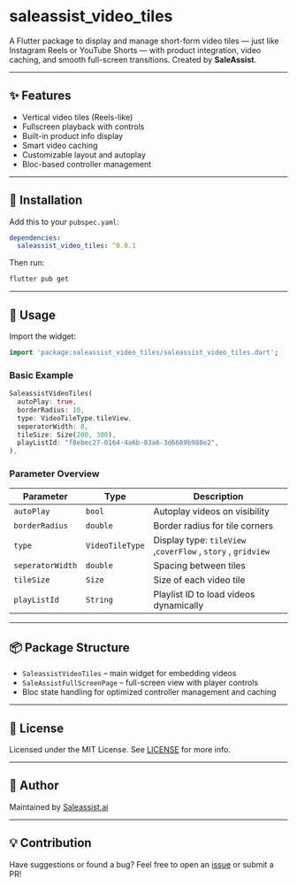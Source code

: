 # saleassist_video_tiles

A Flutter package to display and manage short-form video tiles — just like Instagram Reels or YouTube Shorts — with product integration, video caching, and smooth full-screen transitions. Created by **SaleAssist**.

---

## ✨ Features

- Vertical video tiles (Reels-like)
- Fullscreen playback with controls
- Built-in product info display
- Smart video caching
- Customizable layout and autoplay
- Bloc-based controller management

---

## 🚀 Installation

Add this to your `pubspec.yaml`:

```yaml
dependencies:
  saleassist_video_tiles: ^0.0.1
```

Then run:

```bash
flutter pub get
```

---

## 🧩 Usage

Import the widget:

```dart
import 'package:saleassist_video_tiles/saleassist_video_tiles.dart';
```

### Basic Example

```dart
SaleassistVideoTiles(
  autoPlay: true,
  borderRadius: 10,
  type: VideoTileType.tileView,
  seperatorWidth: 8,
  tileSize: Size(200, 300),
  playListId: "f8ebec27-0164-4a6b-83a6-3d6689b988e2",
),
```

### Parameter Overview

| Parameter        | Type            | Description                                                  |
| ---------------- | --------------- | ------------------------------------------------------------ |
| `autoPlay`       | `bool`          | Autoplay videos on visibility                                |
| `borderRadius`   | `double`        | Border radius for tile corners                               |
| `type`           | `VideoTileType` | Display type: `tileView` ,`coverFlow` , `story` , `gridview` |
| `seperatorWidth` | `double`        | Spacing between tiles                                        |
| `tileSize`       | `Size`          | Size of each video tile                                      |
| `playListId`     | `String`        | Playlist ID to load videos dynamically                       |

---

## 📦 Package Structure

- `SaleassistVideoTiles` – main widget for embedding videos
- `SaleAssistFullScreenPage` – full-screen view with player controls
- Bloc state handling for optimized controller management and caching

---

## 📄 License

Licensed under the MIT License. See [LICENSE](LICENSE) for more info.

---

## 👤 Author

Maintained by [Saleassist.ai](https://github.com/yash-g-dev)

---

## 💡 Contribution

Have suggestions or found a bug? Feel free to open an [issue](https://github.com/yash-g-dev/Saleassist-video-tiles/issues) or submit a PR!

